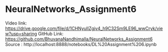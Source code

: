 # NeuralNetworks_Assignment6
Video link: https://drive.google.com/file/d/1CHNyulIZgjv4_h9C32Sm9LE96_wwCryk/view?usp=sharing
GitHub Link: https://github.com/BhuvanaNandhimalla/NeuralNetworks_Assignment6
Source : http://localhost:8888/notebooks/DL%20Assignment%206.ipynb
